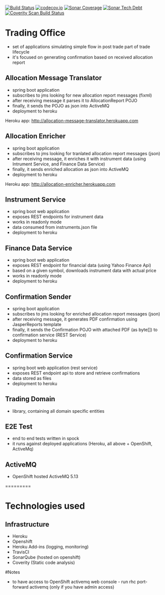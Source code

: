 [![Build Status](https://travis-ci.org/spolnik/trading-office.svg?branch=master)](https://travis-ci.org/spolnik/trading-office) [![codecov.io](https://codecov.io/github/spolnik/trading-office/coverage.svg?branch=master)](https://codecov.io/github/spolnik/trading-office?branch=master) [![Sonar Coverage](https://img.shields.io/sonar/https/sonar-nprogramming.rhcloud.com/trading-office/coverage.svg)](https://sonar-nprogramming.rhcloud.com/dashboard/index/1) [![Sonar Tech Debt](https://img.shields.io/sonar/https/sonar-nprogramming.rhcloud.com/trading-office/tech_debt.svg)](https://sonar-nprogramming.rhcloud.com/dashboard/index/1) [![Coverity Scan Build Status](https://scan.coverity.com/projects/7604/badge.svg)](https://scan.coverity.com/projects/spolnik-trading-office)

# Trading Office
- set of applications simulating simple flow in post trade part of trade lifecycle
- it's focused on generating confirmation based on received allocation report

## Allocation Message Translator
- spring boot application
- subscribes to jms looking for new allocation report messages (fixml)
- after receiving message it parses it to AllocationReport POJO
- finally, it sends the POJO as json into ActiveMQ
- deployment to heroku

Heroku app: http://allocation-message-translator.herokuapp.com

## Allocation Enricher
- spring boot application
- subscribes to jms looking for tranlated allocation report messages (json)
- after receiving message, it enriches it with instrument data (using Intrument Service, and Finance Data Service)
- finally, it sends enriched allocation as json into ActiveMQ
- deployment to heroku

Heroku app: http://allocation-enricher.herokuapp.com

## Instrument Service
- spring boot web application
- exposes REST endpoints for instrument data
- works in readonly mode
- data consumed from instruments.json file
- deployment to heroku

## Finance Data Service
- spring boot web application
- exposes REST endpoint for financial data (using Yahoo Finance Api)
- based on a given symbol, downloads instrument data with actual price
- works in readonly mode
- deployment to heroku

## Confirmation Sender
- spring boot application
- subscribes to jms looking for enriched allocation report messages (json)
- after receiving message, it generates PDF confirmation using JasperReports template
- finally, it sends the Confirmation POJO with attached PDF (as byte[]) to confirmation service (REST Service)
- deployment to heroku

## Confirmation Service
- spring boot web application (rest service)
- exposes REST endpoint api to store and retrieve confirmations
- data stored as files
- deployment to heroku

## Trading Domain
- library, containing all domain specific entities

## E2E Test
- end to end tests written in spock
- it runs against deployed applications (Heroku, all above + OpenShift, ActiveMq)

## ActiveMQ
- OpenShift hosted ActiveMQ 5.13

=========

# Technologies used

## Infrastructure
- Heroku
- Openshift
- Heroku Add-ins (logging, monitoring)
- TravisCI
- SonarQube (hosted on openshift)
- Coverity (Static code analysis)

#Notes
- to have access to OpenShift activemq web console - run rhc port-forward activemq (only if you have admin access)
